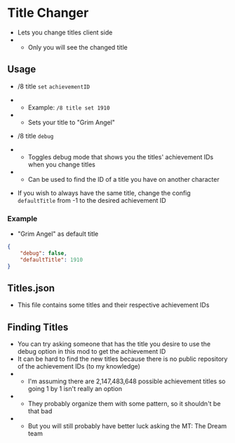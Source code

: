 # Title Changer
- Lets you change titles client side
- - Only you will see the changed title

## Usage
- /8 title `set` `achievementID`
- - Example: `/8 title set 1910`
- - Sets your title to "Grim Angel"

- /8 title `debug`
- - Toggles debug mode that shows you the titles' achievement IDs when you change titles
- - Can be used to find the ID of a title you have on another character

- If you wish to always have the same title, change the config `defaultTitle` from -1 to the desired achievement ID
### Example
- "Grim Angel" as default title
```json
{
    "debug": false,
    "defaultTitle": 1910
}
```

## Titles.json
- This file contains some titles and their respective achievement IDs

## Finding Titles
- You can try asking someone that has the title you desire to use the debug option in this mod to get the achievement ID
- It can be hard to find the new titles because there is no public repository of the achievement IDs (to my knowledge)
- -  I'm assuming there are 2,147,483,648 possible achievement titles so going 1 by 1 isn't really an option
- - They probably organize them with some pattern, so it shouldn't be that bad
- - But you will still probably have better luck asking the MT: The Dream team